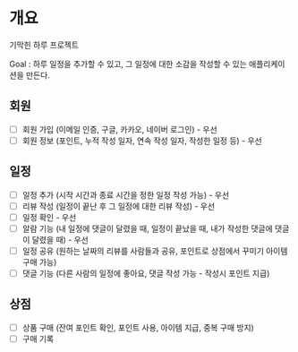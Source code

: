 # 개요
기막힌 하루 프로젝트

Goal : 하루 일정을 추가할 수 있고, 그 일정에 대한 소감을 작성할 수 있는 애플리케이션을 만든다.

## 회원
- [ ] 회원 가입 (이메일 인증, 구글, 카카오, 네이버 로그인) - 우선
- [ ] 회원 정보 (포인트, 누적 작성 일자, 연속 작성 일자, 작성한 일정 등) - 우선

## 일정
- [ ] 일정 추가 (시작 시간과 종료 시간을 정한 일정 작성 가능) - 우선
- [ ] 리뷰 작성 (일정이 끝난 후 그 일정에 대한 리뷰 작성) - 우선
- [ ] 일정 확인 - 우선
- [ ] 알람 기능 (내 일정에 댓글이 달렸을 때, 일정이 끝났을 때, 내가 작성한 댓글에 댓글이 달렸을 때) - 우선
- [ ] 일정 공유 (원하는 날짜의 리뷰를 사람들과 공유, 포인트로 상점에서 꾸미기 아이템 구매 가능)
- [ ] 댓글 기능 (다른 사람의 일정에 좋아요, 댓글 작성 가능 - 작성시 포인트 지급)

## 상점
- [ ] 상품 구매 (잔여 포인트 확인, 포인트 사용, 아이템 지급, 중복 구매 방지)
- [ ] 구매 기록
